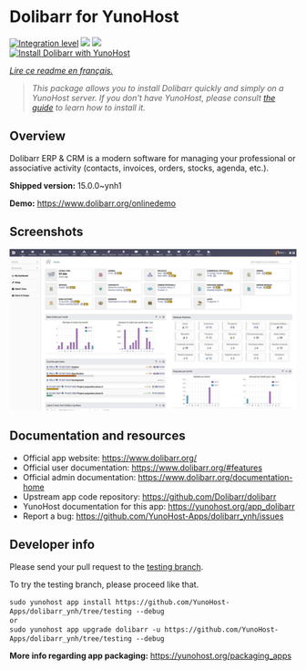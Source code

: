 <!--
N.B.: This README was automatically generated by https://github.com/YunoHost/apps/tree/master/tools/README-generator
It shall NOT be edited by hand.
-->

# Dolibarr for YunoHost

[![Integration level](https://dash.yunohost.org/integration/dolibarr.svg)](https://dash.yunohost.org/appci/app/dolibarr) ![](https://ci-apps.yunohost.org/ci/badges/dolibarr.status.svg) ![](https://ci-apps.yunohost.org/ci/badges/dolibarr.maintain.svg)  
[![Install Dolibarr with YunoHost](https://install-app.yunohost.org/install-with-yunohost.svg)](https://install-app.yunohost.org/?app=dolibarr)

*[Lire ce readme en français.](./README_fr.md)*

> *This package allows you to install Dolibarr quickly and simply on a YunoHost server.
If you don't have YunoHost, please consult [the guide](https://yunohost.org/#/install) to learn how to install it.*

## Overview

Dolibarr ERP & CRM is a modern software for managing your professional or associative activity (contacts, invoices, orders, stocks, agenda, etc.).

**Shipped version:** 15.0.0~ynh1

**Demo:** https://www.dolibarr.org/onlinedemo

## Screenshots

![](./doc/screenshots/screenshot.jpg)

## Documentation and resources

* Official app website: https://www.dolibarr.org/
* Official user documentation: https://www.dolibarr.org/#features
* Official admin documentation: https://www.dolibarr.org/documentation-home
* Upstream app code repository: https://github.com/Dolibarr/dolibarr
* YunoHost documentation for this app: https://yunohost.org/app_dolibarr
* Report a bug: https://github.com/YunoHost-Apps/dolibarr_ynh/issues

## Developer info

Please send your pull request to the [testing branch](https://github.com/YunoHost-Apps/dolibarr_ynh/tree/testing).

To try the testing branch, please proceed like that.
```
sudo yunohost app install https://github.com/YunoHost-Apps/dolibarr_ynh/tree/testing --debug
or
sudo yunohost app upgrade dolibarr -u https://github.com/YunoHost-Apps/dolibarr_ynh/tree/testing --debug
```

**More info regarding app packaging:** https://yunohost.org/packaging_apps
